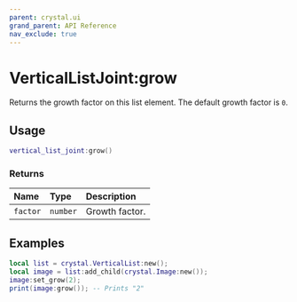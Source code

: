```yaml
---
parent: crystal.ui
grand_parent: API Reference
nav_exclude: true
---
```


# VerticalListJoint:grow

Returns the growth factor on this list element. The default growth factor is `0`.

## Usage

```lua
vertical_list_joint:grow()
```

### Returns

| Name     | Type     | Description    |
| :------- | :------- | :------------- |
| `factor` | `number` | Growth factor. |

## Examples

```lua
local list = crystal.VerticalList:new();
local image = list:add_child(crystal.Image:new());
image:set_grow(2);
print(image:grow()); -- Prints "2"
```
